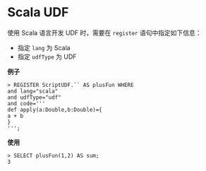 # Scala UDF
使用 Scala 语言开发 UDF 时，需要在 `register` 语句中指定如下信息：
- 指定 `lang` 为 Scala
- 指定 `udfType` 为 UDF

**例子**
```
> REGISTER ScriptUDF.`` AS plusFun WHERE
and lang="scala"
and udfType="udf"
and code='''
def apply(a:Double,b:Double)={
a + b
}
''';
```
**使用**
```
> SELECT plusFun(1,2) AS sum;
3
```